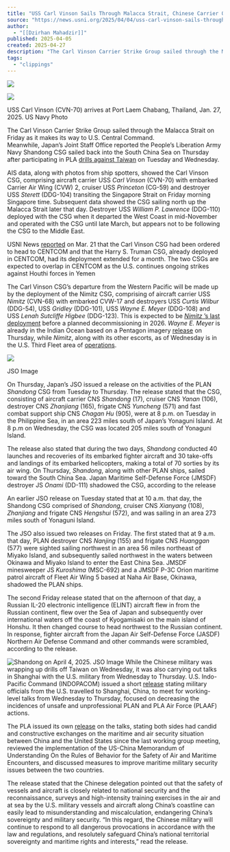 ```yaml
---
title: "USS Carl Vinson Sails Through Malacca Strait, Chinese Carrier Operating in the South China Sea After Taiwan Intimidation Drills"
source: "https://news.usni.org/2025/04/04/uss-carl-vinson-sails-through-malacca-strait-chinese-carrier-operating-in-the-south-china-sea-after-taiwan-intimidation-drills"
author:
  - "[[Dzirhan Mahadzir]]"
published: 2025-04-05
created: 2025-04-27
description: "The Carl Vinson Carrier Strike Group sailed through the Malacca Strait on Friday as it makes its way to U.S. Central Command. Meanwhile, Japan’s Joint Staff Office reported the People’s Liberation Army Navy Shandong CSG sailed back into the South China Sea on Thursday after participating in PLA drills against Taiwan on Tuesday and Wednesday. AIS data, along with photos from ship spotters, showed the Carl Vinson CSG, comprising aircraft carrier USS Carl Vinson (CVN-70) with embarked Carrier Air Wing (CVW) 2, cruiser USS Princeton (CG-59) and destroyer USS Sterett (DDG-104) transiting the Singapore Strait on Friday morning Singapore time."
tags:
  - "clippings"
---
```

[![](https://news.usni.org/wp-content/uploads/2016/02/usni_logo.png)](https://news.usni.org/)

![](https://news.usni.org/wp-content/uploads/2025/01/8843213-scaled.jpg)

USS Carl Vinson (CVN-70) arrives at Port Laem Chabang, Thailand, Jan. 27, 2025. US Navy Photo

The Carl Vinson Carrier Strike Group sailed through the Malacca Strait on Friday as it makes its way to U.S. Central Command.  
Meanwhile, Japan’s Joint Staff Office reported the People’s Liberation Army Navy Shandong CSG sailed back into the South China Sea on Thursday after participating in PLA [drills against Taiwan](https://news.usni.org/2025/04/02/chinese-military-wraps-intimidation-drills-off-taiwan) on Tuesday and Wednesday.

AIS data, along with photos from ship spotters, showed the Carl Vinson CSG, comprising aircraft carrier USS *Carl Vinson* (CVN-70) with embarked Carrier Air Wing (CVW) 2, cruiser USS *Princeton* (CG-59) and destroyer USS *Sterett* (DDG-104) transiting the Singapore Strait on Friday morning Singapore time. Subsequent data showed the CSG sailing north up the Malacca Strait later that day. Destroyer USS *William P. Lawrence* (DDG-110) deployed with the CSG when it departed the West Coast in mid-November and operated with the CSG until late March, but appears not to be following the CSG to the Middle East.

USNI News [reported](https://news.usni.org/2025/03/21/secdef-hegseth-extends-uss-harry-s-truman-deployment-in-middle-east-carl-vinson-heading-to-centcom) on Mar. 21 that the Carl Vinson CSG had been ordered to head to CENTCOM and that the Harry S. Truman CSG, already deployed in CENTCOM, had its deployment extended for a month. The two CSGs are expected to overlap in CENTCOM as the U.S. continues ongoing strikes against Houthi forces in Yemen

The Carl Vinson CSG’s departure from the Western Pacific will be made up by the deployment of the Nimitz CSG, comprising of aircraft carrier USS *Nimitz* (CVN-68) with embarked CVW-17 and destroyers USS *Curtis Wilbur* (DDG-54), USS *Gridley* (DDG-101), USS *Wayne E. Meyer* (DDG-108) and USS *Lenah Sutcliffe Higbee* (DDG-123). This is expected to be [*Nimitz* ’s last deployment](https://news.usni.org/2025/03/26/uss-nimitz-leaves-san-diego-on-final-deployment) before a planned decommissioning in 2026. *Wayne E. Meyer* is already in the Indian Ocean based on a Pentagon imagery [release](https://www.dvidshub.net/image/8953529/wayne-e-meyer-co-speaks-crew) on Thursday, while *Nimitz*, along with its other escorts, as of Wednesday is in the U.S. Third Fleet area of [operations](https://www.dvidshub.net/image/8951186/nimitz-sailors-perform-maintenance-aircraft).

![](https://news.usni.org/wp-content/uploads/2025/04/Screenshot-2025-04-04-at-5.53.31%E2%80%AFPM.png)

JSO Image

On Thursday, Japan’s JSO issued a release on the activities of the PLAN *Shandong* CSG from Tuesday to Thursday. The release stated that the CSG, consisting of aircraft carrier CNS *Shandong* (17), cruiser CNS *Yanan* (106), destroyer CNS *Zhanjiang* (165), frigate CNS *Yuncheng* (571) and fast combat support ship CNS *Chagan Hu* (905), were at 8 p.m. on Tuesday in the Philippine Sea, in an area 223 miles south of Japan’s Yonaguni Island. At 8 p.m on Wednesday, the CSG was located 205 miles south of Yonaguni Island.

The release also stated that during the two days, *Shandong* conducted 40 launches and recoveries of its embarked fighter aircraft and 30 take-offs and landings of its embarked helicopters, making a total of 70 sorties by its air wing. On Thursday, *Shandong*, along with other PLAN ships, sailed toward the South China Sea. Japan Maritime Self-Defense Force (JMSDF) destroyer JS *Onami* (DD-111) shadowed the CSG, according to the release

An earlier JSO release on Tuesday stated that at 10 a.m. that day, the Shandong CSG comprised of *Shandong*, cruiser CNS *Xianyang* (108), *Zhanjiang* and frigate CNS *Hengshui* (572), and was sailing in an area 273 miles south of Yonaguni Island.

The JSO also issued two releases on Friday. The first stated that at 9 a.m. that day, PLAN destroyer CNS *Nanjing* (155) and frigate CNS *Huanggan* (577) were sighted sailing northwest in an area 56 miles northeast of Miyako Island, and subsequently sailed northwest in the waters between Okinawa and Miyako Island to enter the East China Sea. JMSDF minesweeper JS *Kuroshima* (MSC-692) and a JMSDF P-3C Orion maritime patrol aircraft of Fleet Air Wing 5 based at Naha Air Base, Okinawa, shadowed the PLAN ships.

The second Friday release stated that on the afternoon of that day, a Russian IL-20 electronic intelligence (ELINT) aircraft flew in from the Russian continent, flew over the Sea of Japan and subsequently over international waters off the coast of Kyogamisaki on the main island of Honshu. It then changed course to head northwest to the Russian continent. In response, fighter aircraft from the Japan Air Self-Defense Force (JASDF) Northern Air Defense Command and other commands were scrambled, according to the release.

![Shandong on April 4, 2025. JSO Image](https://news.usni.org/wp-content/uploads/2025/04/Screenshot-2025-04-04-at-5.53.44%E2%80%AFPM.png) While the Chinese military was wrapping up drills off Taiwan on Wednesday, it was also carrying out talks in Shanghai with the U.S. military from Wednesday to Thursday. U.S. Indo-Pacific Command (INDOPACOM) issued a short [release](https://www.pacom.mil/Media/NEWS/News-Article-View/Article/4144173/us-indo-pacific-command-representatives-meet-with-china-counterparts-at-militar/) stating military officials from the U.S. travelled to Shanghai, China, to meet for working-level talks from Wednesday to Thursday, focused on decreasing the incidences of unsafe and unprofessional PLAN and PLA Air Force (PLAAF) actions.

The PLA issued its own [release](http://eng.chinamil.com.cn/CHINA_209163/TopStories_209189/16378859.html) on the talks, stating both sides had candid and constructive exchanges on the maritime and air security situation between China and the United States since the last working group meeting, reviewed the implementation of the US-China Memorandum of Understanding On the Rules of Behavior for the Safety of Air and Maritime Encounters, and discussed measures to improve maritime military security issues between the two countries.

The release stated that the Chinese delegation pointed out that the safety of vessels and aircraft is closely related to national security and the reconnaissance, surveys and high-intensity training exercises in the air and at sea by the U.S. military vessels and aircraft along China’s coastline can easily lead to misunderstanding and miscalculation, endangering China’s sovereignty and military security. “In this regard, the Chinese military will continue to respond to all dangerous provocations in accordance with the law and regulations, and resolutely safeguard China’s national territorial sovereignty and maritime rights and interests,” read the release.